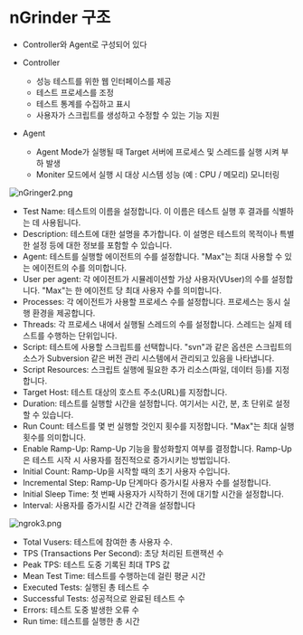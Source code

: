 # nGrinder 구조

* Controller와 Agent로 구성되어 있다

* Controller
    * 성능 테스트를 위한 웹 인터페이스를 제공
    * 테스트 프로세스를 조정
    * 테스트 통계를 수집하고 표시
    * 사용자가 스크립트를 생성하고 수정할 수 있는 기능 지원

* Agent
    * Agent Mode가 실행될 때 Target 서버에 프로세스 및 스레드를 실행 시켜 부하 발생
    * Moniter 모드에서 실행 시 대상 시스템 성능 (예 : CPU / 메모리) 모니터링


![nGringer2.png](nGringer2.png)
* Test Name: 테스트의 이름을 설정합니다. 이 이름은 테스트 실행 후 결과를 식별하는 데 사용됩니다.
* Description: 테스트에 대한 설명을 추가합니다. 이 설명은 테스트의 목적이나 특별한 설정 등에 대한 정보를 포함할 수 있습니다.
* Agent: 테스트를 실행할 에이전트의 수를 설정합니다. "Max"는 최대 사용할 수 있는 에이전트의 수를 의미합니다.
* User per agent: 각 에이전트가 시뮬레이션할 가상 사용자(VUser)의 수를 설정합니다. "Max"는 한 에이전트 당 최대 사용자 수를 의미합니다.
* Processes: 각 에이전트가 사용할 프로세스 수를 설정합니다. 프로세스는 동시 실행 환경을 제공합니다.
* Threads: 각 프로세스 내에서 실행될 스레드의 수를 설정합니다. 스레드는 실제 테스트를 수행하는 단위입니다.
* Script: 테스트에 사용할 스크립트를 선택합니다. "svn"과 같은 옵션은 스크립트의 소스가 Subversion 같은 버전 관리 시스템에서 관리되고 있음을 나타냅니다.
* Script Resources: 스크립트 실행에 필요한 추가 리소스(파일, 데이터 등)를 지정합니다.
* Target Host: 테스트 대상의 호스트 주소(URL)를 지정합니다.
* Duration: 테스트를 실행할 시간을 설정합니다. 여기서는 시간, 분, 초 단위로 설정할 수 있습니다.
* Run Count: 테스트를 몇 번 실행할 것인지 횟수를 지정합니다. "Max"는 최대 실행 횟수를 의미합니다.
* Enable Ramp-Up: Ramp-Up 기능을 활성화할지 여부를 결정합니다. Ramp-Up은 테스트 시작 시 사용자를 점진적으로 증가시키는 방법입니다.
* Initial Count: Ramp-Up을 시작할 때의 초기 사용자 수입니다.
* Incremental Step: Ramp-Up 단계마다 증가시킬 사용자 수를 설정합니다.
* Initial Sleep Time: 첫 번째 사용자가 시작하기 전에 대기할 시간을 설정합니다.
* Interval: 사용자를 증가시킬 시간 간격을 설정합니다

![ngrok3.png](ngrok3.png)

* Total Vusers: 테스트에 참여한 총 사용자 수.
* TPS (Transactions Per Second): 초당 처리된 트랜잭션 수
* Peak TPS: 테스트 도중 기록된 최대 TPS 값
* Mean Test Time: 테스트를 수행하는데 걸린 평균 시간
* Executed Tests: 실행된 총 테스트 수
* Successful Tests: 성공적으로 완료된 테스트 수
* Errors: 테스트 도중 발생한 오류 수
* Run time: 테스트를 실행한 총 시간